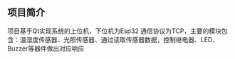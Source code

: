 ## 项目简介

项目基于Qt实现系统的上位机，下位机为Esp32
通信协议为TCP，主要的模块包含：温湿度传感器、光照传感器、通过读取传感器数据，控制继电器、LED、Buzzer等器件做出对应响应
